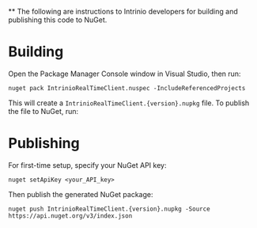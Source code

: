 ** The following are instructions to Intrinio developers for building and publishing this code to NuGet.

# Building

Open the Package Manager Console window in Visual Studio, then run:

```
nuget pack IntrinioRealTimeClient.nuspec -IncludeReferencedProjects
```

This will create a `IntrinioRealTimeClient.{version}.nupkg` file. To publish the file to NuGet, run:

# Publishing

For first-time setup, specify your NuGet API key:

```
nuget setApiKey <your_API_key>
```

Then publish the generated NuGet package:

```
nuget push IntrinioRealTimeClient.{version}.nupkg -Source https://api.nuget.org/v3/index.json
```
